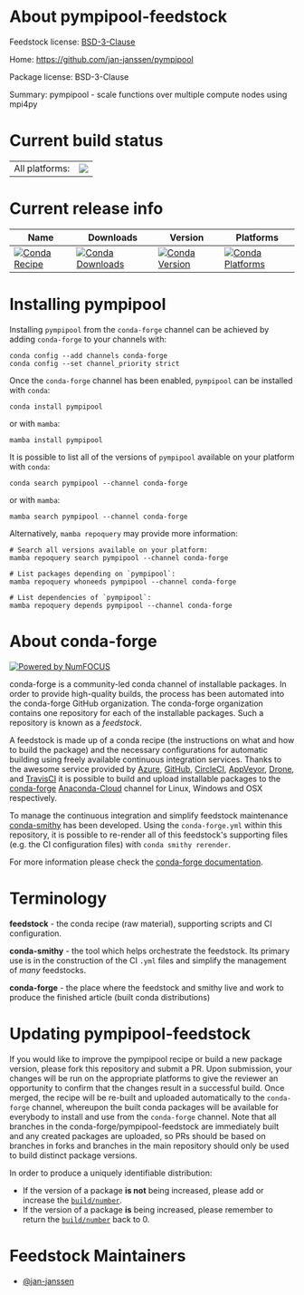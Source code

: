About pympipool-feedstock
=========================

Feedstock license: [BSD-3-Clause](https://github.com/conda-forge/pympipool-feedstock/blob/main/LICENSE.txt)

Home: https://github.com/jan-janssen/pympipool

Package license: BSD-3-Clause

Summary: pympipool - scale functions over multiple compute nodes using mpi4py

Current build status
====================


<table><tr><td>All platforms:</td>
    <td>
      <a href="https://dev.azure.com/conda-forge/feedstock-builds/_build/latest?definitionId=16741&branchName=main">
        <img src="https://dev.azure.com/conda-forge/feedstock-builds/_apis/build/status/pympipool-feedstock?branchName=main">
      </a>
    </td>
  </tr>
</table>

Current release info
====================

| Name | Downloads | Version | Platforms |
| --- | --- | --- | --- |
| [![Conda Recipe](https://img.shields.io/badge/recipe-pympipool-green.svg)](https://anaconda.org/conda-forge/pympipool) | [![Conda Downloads](https://img.shields.io/conda/dn/conda-forge/pympipool.svg)](https://anaconda.org/conda-forge/pympipool) | [![Conda Version](https://img.shields.io/conda/vn/conda-forge/pympipool.svg)](https://anaconda.org/conda-forge/pympipool) | [![Conda Platforms](https://img.shields.io/conda/pn/conda-forge/pympipool.svg)](https://anaconda.org/conda-forge/pympipool) |

Installing pympipool
====================

Installing `pympipool` from the `conda-forge` channel can be achieved by adding `conda-forge` to your channels with:

```
conda config --add channels conda-forge
conda config --set channel_priority strict
```

Once the `conda-forge` channel has been enabled, `pympipool` can be installed with `conda`:

```
conda install pympipool
```

or with `mamba`:

```
mamba install pympipool
```

It is possible to list all of the versions of `pympipool` available on your platform with `conda`:

```
conda search pympipool --channel conda-forge
```

or with `mamba`:

```
mamba search pympipool --channel conda-forge
```

Alternatively, `mamba repoquery` may provide more information:

```
# Search all versions available on your platform:
mamba repoquery search pympipool --channel conda-forge

# List packages depending on `pympipool`:
mamba repoquery whoneeds pympipool --channel conda-forge

# List dependencies of `pympipool`:
mamba repoquery depends pympipool --channel conda-forge
```


About conda-forge
=================

[![Powered by
NumFOCUS](https://img.shields.io/badge/powered%20by-NumFOCUS-orange.svg?style=flat&colorA=E1523D&colorB=007D8A)](https://numfocus.org)

conda-forge is a community-led conda channel of installable packages.
In order to provide high-quality builds, the process has been automated into the
conda-forge GitHub organization. The conda-forge organization contains one repository
for each of the installable packages. Such a repository is known as a *feedstock*.

A feedstock is made up of a conda recipe (the instructions on what and how to build
the package) and the necessary configurations for automatic building using freely
available continuous integration services. Thanks to the awesome service provided by
[Azure](https://azure.microsoft.com/en-us/services/devops/), [GitHub](https://github.com/),
[CircleCI](https://circleci.com/), [AppVeyor](https://www.appveyor.com/),
[Drone](https://cloud.drone.io/welcome), and [TravisCI](https://travis-ci.com/)
it is possible to build and upload installable packages to the
[conda-forge](https://anaconda.org/conda-forge) [Anaconda-Cloud](https://anaconda.org/)
channel for Linux, Windows and OSX respectively.

To manage the continuous integration and simplify feedstock maintenance
[conda-smithy](https://github.com/conda-forge/conda-smithy) has been developed.
Using the ``conda-forge.yml`` within this repository, it is possible to re-render all of
this feedstock's supporting files (e.g. the CI configuration files) with ``conda smithy rerender``.

For more information please check the [conda-forge documentation](https://conda-forge.org/docs/).

Terminology
===========

**feedstock** - the conda recipe (raw material), supporting scripts and CI configuration.

**conda-smithy** - the tool which helps orchestrate the feedstock.
                   Its primary use is in the construction of the CI ``.yml`` files
                   and simplify the management of *many* feedstocks.

**conda-forge** - the place where the feedstock and smithy live and work to
                  produce the finished article (built conda distributions)


Updating pympipool-feedstock
============================

If you would like to improve the pympipool recipe or build a new
package version, please fork this repository and submit a PR. Upon submission,
your changes will be run on the appropriate platforms to give the reviewer an
opportunity to confirm that the changes result in a successful build. Once
merged, the recipe will be re-built and uploaded automatically to the
`conda-forge` channel, whereupon the built conda packages will be available for
everybody to install and use from the `conda-forge` channel.
Note that all branches in the conda-forge/pympipool-feedstock are
immediately built and any created packages are uploaded, so PRs should be based
on branches in forks and branches in the main repository should only be used to
build distinct package versions.

In order to produce a uniquely identifiable distribution:
 * If the version of a package **is not** being increased, please add or increase
   the [``build/number``](https://docs.conda.io/projects/conda-build/en/latest/resources/define-metadata.html#build-number-and-string).
 * If the version of a package **is** being increased, please remember to return
   the [``build/number``](https://docs.conda.io/projects/conda-build/en/latest/resources/define-metadata.html#build-number-and-string)
   back to 0.

Feedstock Maintainers
=====================

* [@jan-janssen](https://github.com/jan-janssen/)

